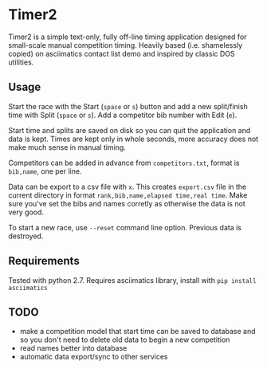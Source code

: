 # Timer2

Timer2 is a simple text-only, fully off-line timing application designed for
small-scale manual competition timing. Heavily based (i.e. shamelessly copied)
on asciimatics contact list demo and inspired by classic DOS utilities.

## Usage

Start the race with the Start (`space` or `s`) button and add a new split/finish
time with Split (`space` or `s`). Add a competitor bib number with Edit (`e`).

Start time and splits are saved on disk so you can quit the application and data
is kept. Times are kept only in whole seconds, more accuracy does not make much
sense in manual timing. 

Competitors can be added in advance from `competitors.txt`, format is `bib,name`,
one per line.

Data can be export to a csv file with `x`. This creates `export.csv` file in
the current directory in format `rank,bib,name,elapsed time,real time`. Make sure
you've set the bibs and names corretly as otherwise the data is not very good.


To start a new race, use `--reset` command line option. Previous data is destroyed.

## Requirements
Tested with python 2.7. Requires asciimatics library, install with `pip install asciimatics`


## TODO
- make a competition model that start time can be saved to database and
so you don't need to delete old data to begin a new competition
- read names better into database
- automatic data export/sync to other services
